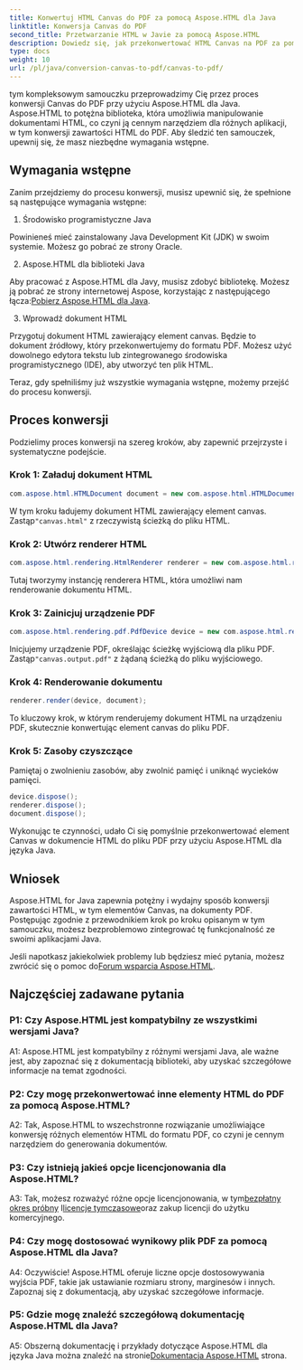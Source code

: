 ```yaml
---
title: Konwertuj HTML Canvas do PDF za pomocą Aspose.HTML dla Java
linktitle: Konwersja Canvas do PDF
second_title: Przetwarzanie HTML w Javie za pomocą Aspose.HTML
description: Dowiedz się, jak przekonwertować HTML Canvas na PDF za pomocą Aspose.HTML dla Java, korzystając z tego przewodnika krok po kroku.
type: docs
weight: 10
url: /pl/java/conversion-canvas-to-pdf/canvas-to-pdf/
---
```

tym kompleksowym samouczku przeprowadzimy Cię przez proces konwersji Canvas do PDF przy użyciu Aspose.HTML dla Java. Aspose.HTML to potężna biblioteka, która umożliwia manipulowanie dokumentami HTML, co czyni ją cennym narzędziem dla różnych aplikacji, w tym konwersji zawartości HTML do PDF. Aby śledzić ten samouczek, upewnij się, że masz niezbędne wymagania wstępne.

## Wymagania wstępne

Zanim przejdziemy do procesu konwersji, musisz upewnić się, że spełnione są następujące wymagania wstępne:

1. Środowisko programistyczne Java

Powinieneś mieć zainstalowany Java Development Kit (JDK) w swoim systemie. Możesz go pobrać ze strony Oracle.

2. Aspose.HTML dla biblioteki Java

 Aby pracować z Aspose.HTML dla Javy, musisz zdobyć bibliotekę. Możesz ją pobrać ze strony internetowej Aspose, korzystając z następującego łącza:[Pobierz Aspose.HTML dla Java](https://releases.aspose.com/html/java/).

3. Wprowadź dokument HTML

Przygotuj dokument HTML zawierający element canvas. Będzie to dokument źródłowy, który przekonwertujemy do formatu PDF. Możesz użyć dowolnego edytora tekstu lub zintegrowanego środowiska programistycznego (IDE), aby utworzyć ten plik HTML.

Teraz, gdy spełniliśmy już wszystkie wymagania wstępne, możemy przejść do procesu konwersji.

## Proces konwersji

Podzielimy proces konwersji na szereg kroków, aby zapewnić przejrzyste i systematyczne podejście.

### Krok 1: Załaduj dokument HTML

```java
com.aspose.html.HTMLDocument document = new com.aspose.html.HTMLDocument(Resources.input("canvas.html"));
```

 W tym kroku ładujemy dokument HTML zawierający element canvas. Zastąp`"canvas.html"` z rzeczywistą ścieżką do pliku HTML.

### Krok 2: Utwórz renderer HTML

```java
com.aspose.html.rendering.HtmlRenderer renderer = new com.aspose.html.rendering.HtmlRenderer();
```

Tutaj tworzymy instancję renderera HTML, która umożliwi nam renderowanie dokumentu HTML.

### Krok 3: Zainicjuj urządzenie PDF

```java
com.aspose.html.rendering.pdf.PdfDevice device = new com.aspose.html.rendering.pdf.PdfDevice(Resources.output("canvas.output.pdf"));
```

 Inicjujemy urządzenie PDF, określając ścieżkę wyjściową dla pliku PDF. Zastąp`"canvas.output.pdf"` z żądaną ścieżką do pliku wyjściowego.

### Krok 4: Renderowanie dokumentu

```java
renderer.render(device, document);
```

To kluczowy krok, w którym renderujemy dokument HTML na urządzeniu PDF, skutecznie konwertując element canvas do pliku PDF.

### Krok 5: Zasoby czyszczące

Pamiętaj o zwolnieniu zasobów, aby zwolnić pamięć i uniknąć wycieków pamięci.

```java
device.dispose();
renderer.dispose();
document.dispose();
```

Wykonując te czynności, udało Ci się pomyślnie przekonwertować element Canvas w dokumencie HTML do pliku PDF przy użyciu Aspose.HTML dla języka Java.

## Wniosek

Aspose.HTML for Java zapewnia potężny i wydajny sposób konwersji zawartości HTML, w tym elementów Canvas, na dokumenty PDF. Postępując zgodnie z przewodnikiem krok po kroku opisanym w tym samouczku, możesz bezproblemowo zintegrować tę funkcjonalność ze swoimi aplikacjami Java.

 Jeśli napotkasz jakiekolwiek problemy lub będziesz mieć pytania, możesz zwrócić się o pomoc do[Forum wsparcia Aspose.HTML](https://forum.aspose.com/).

## Najczęściej zadawane pytania

### P1: Czy Aspose.HTML jest kompatybilny ze wszystkimi wersjami Java?

A1: Aspose.HTML jest kompatybilny z różnymi wersjami Java, ale ważne jest, aby zapoznać się z dokumentacją biblioteki, aby uzyskać szczegółowe informacje na temat zgodności.

### P2: Czy mogę przekonwertować inne elementy HTML do PDF za pomocą Aspose.HTML?

A2: Tak, Aspose.HTML to wszechstronne rozwiązanie umożliwiające konwersję różnych elementów HTML do formatu PDF, co czyni je cennym narzędziem do generowania dokumentów.

### P3: Czy istnieją jakieś opcje licencjonowania dla Aspose.HTML?

 A3: Tak, możesz rozważyć różne opcje licencjonowania, w tym[bezpłatny okres próbny](https://releases.aspose.com/) I[licencje tymczasowe](https://purchase.aspose.com/temporary-license/)oraz zakup licencji do użytku komercyjnego.

### P4: Czy mogę dostosować wynikowy plik PDF za pomocą Aspose.HTML dla Java?

A4: Oczywiście! Aspose.HTML oferuje liczne opcje dostosowywania wyjścia PDF, takie jak ustawianie rozmiaru strony, marginesów i innych. Zapoznaj się z dokumentacją, aby uzyskać szczegółowe informacje.

### P5: Gdzie mogę znaleźć szczegółową dokumentację Aspose.HTML dla Java?

 A5: Obszerną dokumentację i przykłady dotyczące Aspose.HTML dla języka Java można znaleźć na stronie[Dokumentacja Aspose.HTML](https://reference.aspose.com/html/java/) strona.
